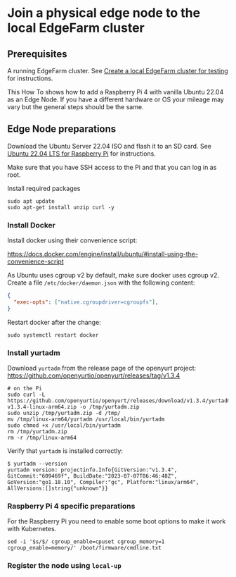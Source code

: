 # Join a physical edge node to the local EdgeFarm cluster

## Prerequisites

A running EdgeFarm cluster. See [Create a local EdgeFarm cluster for testing](create-local-cluster.md) for instructions.

This How To shows how to add a Raspberry Pi 4 with vanilla Ubuntu 22.04 as an Edge Node. 
If you have a different hardware or OS your mileage may vary but the general steps should be the same.

## Edge Node preparations

Download the Ubuntu Server 22.04 ISO and flash it to an SD card. See [Ubuntu 22.04 LTS for Raspberry Pi](https://ubuntu.com/download/raspberry-pi) for instructions.

Make sure that you have SSH access to the Pi and that you can log in as root.

Install required packages
```console
sudo apt update
sudo apt-get install unzip curl -y
```

### Install Docker

Install docker using their convenience script:

https://docs.docker.com/engine/install/ubuntu/#install-using-the-convenience-script

As Ubuntu uses cgroup v2 by default, make sure docker uses cgroup v2. Create a file `/etc/docker/daemon.json` with the following content:

```json
{
  "exec-opts": ["native.cgroupdriver=cgroupfs"],
}
```

Restart docker after the change:

```console
sudo systemctl restart docker
```

### Install yurtadm

Download `yurtadm` from the release page of the openyurt project: https://github.com/openyurtio/openyurt/releases/tag/v1.3.4

```console
# on the Pi
sudo curl -L https://github.com/openyurtio/openyurt/releases/download/v1.3.4/yurtadm-v1.3.4-linux-arm64.zip -o /tmp/yurtadm.zip
sudo unzip /tmp/yurtadm.zip -d /tmp/
mv /tmp/linux-arm64/yurtadm /usr/local/bin/yurtadm
sudo chmod +x /usr/local/bin/yurtadm
rm /tmp/yurtadm.zip
rm -r /tmp/linux-arm64
```

Verify that `yurtadm` is installed correctly:

```console
$ yurtadm --version
yurtadm version: projectinfo.Info{GitVersion:"v1.3.4", GitCommit:"609469f", BuildDate:"2023-07-07T06:46:48Z", GoVersion:"go1.18.10", Compiler:"gc", Platform:"linux/arm64", AllVersions:[]string{"unknown"}}
```

### Raspberry Pi 4 specific preparations

For the Raspberry Pi you need to enable some boot options to make it work with Kubernetes.

```console
sed -i '$s/$/ cgroup_enable=cpuset cgroup_memory=1 cgroup_enable=memory/' /boot/firmware/cmdline.txt
```

### Register the node using `local-up`

